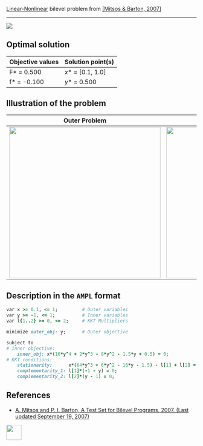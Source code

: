[Linear-Nonlinear](/BASBLib/LP-NLP-problems) bilevel problem from [\[Mitsos & Barton, 2007\]][Mitsos & Barton, 2007]

---

![](/BASBLib/images/mb_2007_10_eq.jpg)

## Optimal solution

Objective values   | Solution point(s) |
------------------ | ----------------- |
F* = 0.500         | _x_* = [0.1, 1.0] |
f* = -0.100        | _y_* = 0.500      |

## Illustration of the problem

Outer Problem    | Inner Problem    |
---------------- | ---------------- |
<img src="/BASBLib/images/mb_2007_10_outer.jpg" width="400"> | <img src="/BASBLib/images/mb_2007_10_inner.jpg" width="400"> |

## Description in the `AMPL` format

```ruby
var x >= 0.1, <= 1;         # Outer variables
var y >= -1, <= 1;          # Inner variables
var l{1..2} >= 0, <= 2;     # KKT Multipliers

minimize outer_obj: y;      # Outer objective

subject to
# Inner objective:
    inner_obj: x*(16*y^4 + 2*y^3 - 8*y^2 - 1.5*y + 0.5) = 0;
# KKT conditions:
    stationarity:      x*(64*y^3 + 6*y^2 - 16*y - 1.5) - l[1] + l[2] = 0;
    complementarity_1: l[1]*(-1 - y) = 0;
    complementarity_2: l[2]*(y - 1) = 0;
```

##  References

 - [A. Mitsos and P. I. Barton, A Test Set for Bilevel Programs, 2007. (Last updated September 19, 2007)](https://www.researchgate.net/publication/228455291_A_test_set_for_bilevel_programs)

[<img src="http://www.interupgrade.com/images/pfeil-backbutton.png" width="40" height="40">](/BASBLib/LP-NLP-problems "Back to summary of LP-NLP bilevel problems")

[Mitsos & Barton, 2007]: https://www.researchgate.net/publication/228455291_A_test_set_for_bilevel_programs
